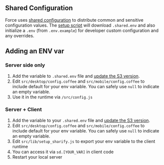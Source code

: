 ## Shared Configuration

Force uses [shared configuration](https://github.com/artsy/README/blob/main/playbooks/development-environments.md#shared-configuration) to distribute common and sensitive configuration values. The [setup script](../scripts/setup.sh) will download `.shared.env` and also initialize a `.env` (from `.env.example`) for developer custom configuration and any overrides.

## Adding an ENV var

### Server side only

1. Add the variable to `.shared.env` file and [update the S3 version](https://github.com/artsy/README/blob/main/playbooks/development-environments.md#shared-configuration).
1. Edit `src/desktop/config.coffee` and `src/mobile/config.coffee` to include default for your env variable. You can safely use `null` to indicate an empty variable.
1. Use it in the runtime via `/src/config.js`

### Server + Client

1. Add the variable to your `.shared.env` file and [update the S3 version](https://github.com/artsy/README/blob/main/playbooks/development-environments.md#shared-configuration).
1. Edit `src/desktop/config.coffee` and `src/mobile/config.coffee` to include default for your env variable. You can safely use `null` to indicate an empty variable.
1. Edit `src/lib/setup_sharify.js` to export your env variable to the client runtime
1. You can access it via `sd.[YOUR_VAR]` in client code
1. Restart your local server
